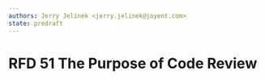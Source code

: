 ```yaml
---
authors: Jerry Jelinek <jerry.jelinek@joyent.com>
state: predraft
---
```


# RFD 51 The Purpose of Code Review

